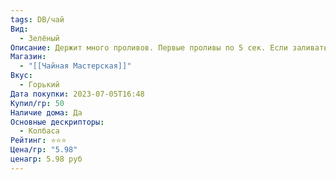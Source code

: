 ```yaml
---
tags: DB/чай
Вид:
  - Зелёный
Описание: Держит много проливов. Первые проливы по 5 сек. Если заливать водой 80+ градусов, заваривается со вкусом охотничьих колбасок.
Магазин:
  - "[[Чайная Мастерская]]"
Вкус:
  - Горький
Дата покупки: 2023-07-05T16:48
Купил/гр: 50
Наличие дома: Да
Основные дескрипторы:
  - Колбаса
Рейтинг: ⭐️⭐️⭐️
Цена/гр: "5.98"
ценагр: 5.98 руб
---
```


